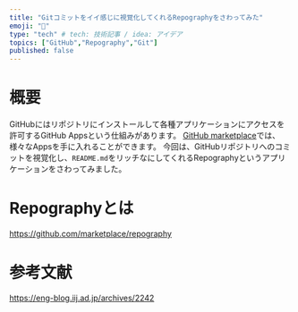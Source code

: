 ```yaml
---
title: "Gitコミットをイイ感じに視覚化してくれるRepographyをさわってみた"
emoji: "🐁"
type: "tech" # tech: 技術記事 / idea: アイデア
topics: ["GitHub","Repography","Git"]
published: false
---
```


# 概要
GitHubにはリポジトリにインストールして各種アプリケーションにアクセスを許可するGitHub Appsという仕組みがあります。
[GitHub marketplace](https://github.com/marketplace)では、様々なAppsを手に入れることができます。
今回は、GitHubリポジトリへのコミットを視覚化し、`README.md`をリッチなにしてくれるRepographyというアプリケーションをさわってみました。

# Repographyとは
https://github.com/marketplace/repography





# 参考文献
https://eng-blog.iij.ad.jp/archives/2242